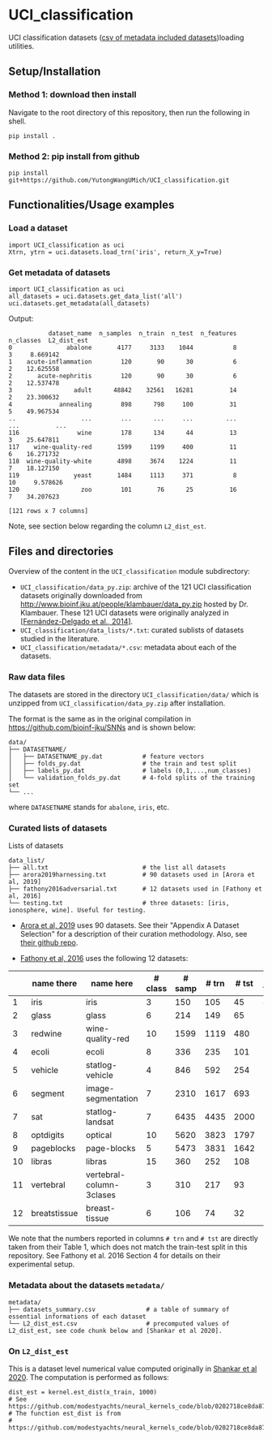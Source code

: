 # UCI_classification

UCI classification datasets ([csv of metadata included datasets](https://github.com/YutongWangUMich/UCI_classification/blob/main/UCI_classification/metadata/datasets_summary.csv))loading utilities. 



## Setup/Installation

### Method 1: download then install

Navigate to the root directory of this repository, then run the following in shell.

```
pip install .
```

### Method 2: pip install from github

```
pip install git+https://github.com/YutongWangUMich/UCI_classification.git
```

## Functionalities/Usage examples

### Load a dataset

```
import UCI_classification as uci
Xtrn, ytrn = uci.datasets.load_trn('iris', return_X_y=True)
```

### Get metadata of datasets

```
import UCI_classification as uci
all_datasets = uci.datasets.get_data_list('all')
uci.datasets.get_metadata(all_datasets)
```

Output:
```
           dataset_name  n_samples  n_train  n_test  n_features  n_classes  L2_dist_est
0               abalone       4177     3133    1044           8          3     8.669142
1    acute-inflammation        120       90      30           6          2    12.625558
2       acute-nephritis        120       90      30           6          2    12.537478
3                 adult      48842    32561   16281          14          2    23.300632
4             annealing        898      798     100          31          5    49.967534
..                  ...        ...      ...     ...         ...        ...          ...
116                wine        178      134      44          13          3    25.647811
117    wine-quality-red       1599     1199     400          11          6    16.271732
118  wine-quality-white       4898     3674    1224          11          7    18.127150
119               yeast       1484     1113     371           8         10     9.578626
120                 zoo        101       76      25          16          7    34.207623

[121 rows x 7 columns]
```
Note, see section below regarding the column `L2_dist_est`.


## Files and directories

Overview of the content in the `UCI_classification` module subdirectory:

- `UCI_classification/data_py.zip`: archive of the 121 UCI classification datasets originally downloaded from http://www.bioinf.jku.at/people/klambauer/data_py.zip hosted by Dr. Klambauer. These 121 UCI datasets were originally analyzed in [[Fernández-Delgado et al., 2014]](https://jmlr.org/papers/volume15/delgado14a/delgado14a.pdf).
- `UCI_classification/data_lists/*.txt`: curated sublists of datasets studied in the literature.
- `UCI_classification/metadata/*.csv`: metadata about each of the datasets.

### Raw data files

The datasets are stored in the directory `UCI_classification/data/` which is unzipped from `UCI_classification/data_py.zip` after installation.

The format is the same as in the original compilation in https://github.com/bioinf-jku/SNNs and is shown below:

```
data/
├── DATASETNAME/
│   ├── DATASETNAME_py.dat           # feature vectors
│   ├── folds_py.dat                 # the train and test split
│   ├── labels_py.dat                # labels (0,1,...,num_classes)
│   └── validation_folds_py.dat      # 4-fold splits of the training set
└── ...
```

where `DATASETNAME` stands for `abalone`, `iris`, etc.

### Curated lists of datasets

Lists of datasets

```
data_list/
├── all.txt                          # the list all datasets
├── arora2019harnessing.txt          # 90 datasets used in [Arora et al, 2019]
├── fathony2016adversarial.txt       # 12 datasets used in [Fathony et al, 2016]
└── testing.txt                      # three datasets: [iris, ionosphere, wine]. Useful for testing.
```

- [Arora et al, 2019](https://arxiv.org/abs/1910.01663) uses 90 datasets. See their "Appendix A Dataset Selection" for a description of their curation methodology. Also, see [their github repo](https://github.com/LeoYu/neural-tangent-kernel-UCI).

- [Fathony et al, 2016](https://proceedings.neurips.cc/paper/2016/hash/ad13a2a07ca4b7642959dc0c4c740ab6-Abstract.html) uses the following 12 datasets:

|    | name there   | name here                | # class | # samp | # trn | # tst | # feat |
|----|--------------|--------------------------|---------|--------|-------|-------|--------|
|  1 | iris         | iris                     |       3 |    150 |   105 |    45 |      4 |
|  2 | glass        | glass                    |       6 |    214 |   149 |    65 |      9 |
|  3 | redwine      | wine-quality-red         |      10 |   1599 |  1119 |   480 |     11 |
|  4 | ecoli        | ecoli                    |       8 |    336 |   235 |   101 |      7 |
|  5 | vehicle      | statlog-vehicle          |       4 |    846 |   592 |   254 |     18 |
|  6 | segment      | image-segmentation       |       7 |   2310 |  1617 |   693 |     19 |
|  7 | sat          | statlog-landsat          |       7 |   6435 |  4435 |  2000 |     36 |
|  8 | optdigits    | optical                  |      10 |   5620 |  3823 |  1797 |     64 |
|  9 | pageblocks   | page-blocks              |       5 |   5473 |  3831 |  1642 |     10 |
| 10 | libras       | libras                   |      15 |    360 |   252 |   108 |     90 |
| 11 | vertebral    | vertebral-column-3clases |       3 |    310 |   217 |    93 |      6 |
| 12 | breatstissue | breast-tissue            |       6 |    106 |    74 |    32 |      9 |

We note that the numbers reported in columns `# trn` and `# tst` are directly taken from their Table 1, which does not match the train-test split in this repository. See Fathony et al. 2016 Section 4 for details on their experimental setup.



### Metadata about the datasets `metadata/`

```
metadata/
├── datasets_summary.csv              # a table of summary of essential informations of each dataset
└── L2_dist_est.csv                   # precomputed values of L2_dist_est, see code chunk below and [Shankar et al 2020].
```    

### On `L2_dist_est`

This is a dataset level numerical value computed originally in [Shankar et al 2020](http://proceedings.mlr.press/v119/shankar20a/shankar20a.pdf).
The computation is performed as follows:

```
dist_est = kernel.est_dist(x_train, 1000)
# See https://github.com/modestyachts/neural_kernels_code/blob/0202718ce8da87f7c1682a6fd87f0caeeaba0859/UCI/UCI.py#L80
# The function est_dist is from 
# https://github.com/modestyachts/neural_kernels_code/blob/0202718ce8da87f7c1682a6fd87f0caeeaba0859/UCI/kernel.py
```
